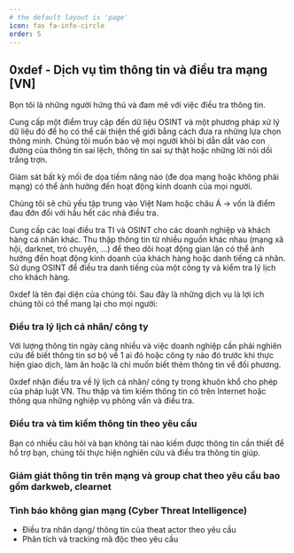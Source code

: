 ```yaml
---
# the default layout is 'page'
icon: fas fa-info-circle
order: 5
---
```


##  0xdef - Dịch vụ tìm thông tin và điều tra mạng [VN]

Bọn tôi là những người hứng thú và đam mê với việc điều tra thông tin.

Cung cấp một điểm truy cập đến dữ liệu OSINT và một phương pháp xử lý dữ liệu đó để họ có thể cải thiện thế giới bằng cách đưa ra những lựa chọn thông minh. Chúng tôi muốn bảo vệ mọi người khỏi bị dẫn dắt vào con đường của thông tin sai lệch, thông tin sai sự thật hoặc những lời nói dối trắng trợn.

Giám sát bất kỳ mối đe dọa tiềm năng nào (đe dọa mạng hoặc không phải mạng) có thể ảnh hưởng đến hoạt động kinh doanh của mọi người.

Chúng tôi sẽ chủ yếu tập trung vào Việt Nam hoặc châu Á → vốn là điểm đau đớn đối với hầu hết các nhà điều tra.

Cung cấp các loại điều tra TI và OSINT cho các doanh nghiệp và khách hàng cá nhân khác. Thu thập thông tin từ nhiều nguồn khác nhau (mạng xã hội, darknet, trò chuyện, ...) để theo dõi hoạt động gian lận có thể ảnh hưởng đến hoạt động kinh doanh của khách hàng hoặc danh tiếng cá nhân. Sử dụng OSINT để điều tra danh tiếng của một công ty và kiểm tra lý lịch cho khách hàng.

0xdef là tên đại diện của chúng tôi. Sau đây là những dịch vụ là lợi ích chúng tôi có thể mang lại cho mọi người:

### Điều tra lý lịch cá nhân/ công ty 

Với lượng thông tin ngày càng nhiều và việc doanh nghiệp cần phải nghiên cứu để biết thông tin sơ bộ về 1 ai đó hoặc công ty nào đó trước khi thực hiện giao dịch, làm ăn hoặc là chỉ muốn biết thêm thông tin về đối phương. 

0xdef nhận điều tra về lý lịch cá nhân/ công ty trong khuôn khổ cho phép của pháp luật VN. Thu thập và tìm kiếm thông tin có trên Internet hoặc thông qua những nghiệp vụ phỏng vấn và điều tra. 

### Điều tra và tìm kiếm thông tin theo yêu cầu

Bạn có nhiều câu hỏi và bạn không tài nào kiếm được thông tin cần thiết để hổ trợ bạn, chúng tôi thực hiện nghiên cứu và điều tra thông tin giúp.

### Giám giát thông tin trên mạng và group chat theo yêu cầu bao gồm darkweb, clearnet


### Tình báo không gian mạng (Cyber Threat Intelligence)

- Điều tra nhân dạng/ thông tin của theat actor theo yêu cầu
- Phân tích và tracking mã độc theo yêu cầu




